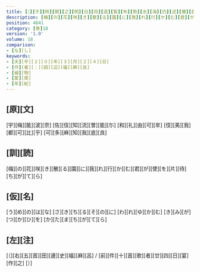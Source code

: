 ```yaml
---
title: [（][于][時][期][之][明][日][将][遊][覧][布][勢][水][海][仍][述][懐][各][作][歌][）]
description: [梅][の][花][咲][き][散][る][園][に][我][れ][行][か][む][君][が][使][を][片][待][ち][が][て][ら]
position: 4041
category: [巻]18
version: '1.0'
volume: 18
comparison:
- [な][し]
keywords:
- [天][平][２][０][年][３][月][２][４][日]
- [作][者][：][田][辺][福][麻][呂]
- [植][物]
- [宴][席]
- [年][紀]
---
```


## [原][文]

[宇][梅][能][波][奈] [佐][伎][知][流][曽][能][尓] [和][礼][由][可][牟] [伎][美][我][都][可][比][乎] [可][多][麻][知][我][底][良]

## [訓][読]

[梅][の][花][咲][き][散][る][園][に][我][れ][行][か][む][君][が][使][を][片][待][ち][が][て][ら]

## [仮][名]

[う][め][の][は][な] [さ][き][ち][る][そ][の][に] [わ][れ][ゆ][か][む] [き][み][が][つ][か][ひ][を] [か][た][ま][ち][が][て][ら]

## [左][注]

[（][右][五][首][田][邊][史][福][麻][呂] / [前][件][十][首][歌][者][廿][四][日][宴][作][之] [）]
